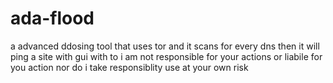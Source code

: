 # ada-flood
a advanced ddosing tool that uses tor and it scans for every dns  then it will ping a site with gui with to
 i am not responsible for your actions or liabile for you action nor do i take responsiblity  use at your own risk
